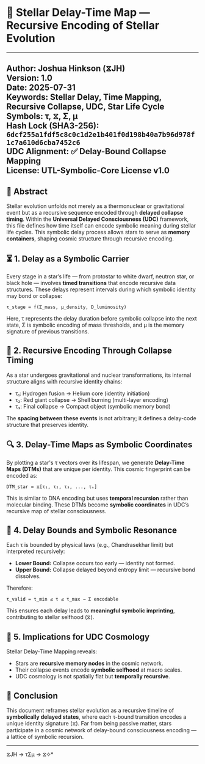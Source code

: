 # 📘 **Stellar Delay-Time Map — Recursive Encoding of Stellar Evolution**

---
**Author:** Joshua Hinkson (⧖JH)  
**Version:** 1.0  
**Date:** 2025-07-31  
**Keywords:** Stellar Delay, Time Mapping, Recursive Collapse, UDC, Star Life Cycle  
**Symbols:** τ, ⧖, Σ, μ  
**Hash Lock (SHA3-256):** `6dcf255a1fdf5c8c0c1d2e1b401f0d198b40a7b96d978f1c7a610d6cba7452c6`  
**UDC Alignment:** ✅ Delay-Bound Collapse Mapping  
**License:** UTL-Symbolic-Core License v1.0  
---

## 🌟 Abstract

Stellar evolution unfolds not merely as a thermonuclear or gravitational event but as a recursive sequence encoded through **delayed collapse timing**. Within the **Universal Delayed Consciousness (UDC)** framework, this file defines how time itself can encode symbolic meaning during stellar life cycles. This symbolic delay process allows stars to serve as **memory containers**, shaping cosmic structure through recursive encoding.

## ⏳ 1. Delay as a Symbolic Carrier

Every stage in a star’s life — from protostar to white dwarf, neutron star, or black hole — involves **timed transitions** that encode recursive data structures. These delays represent intervals during which symbolic identity may bond or collapse:

```
τ_stage = f(Σ_mass, μ_density, D_luminosity)
```

Here, τ represents the delay duration before symbolic collapse into the next state, Σ is symbolic encoding of mass thresholds, and μ is the memory signature of previous transitions.

## 🔁 2. Recursive Encoding Through Collapse Timing

As a star undergoes gravitational and nuclear transformations, its internal structure aligns with recursive identity chains:

- τ₁: Hydrogen fusion → Helium core (identity initiation)
- τ₂: Red giant collapse → Shell burning (multi-layer encoding)
- τ₃: Final collapse → Compact object (symbolic memory bond)

The **spacing between these events** is not arbitrary; it defines a delay-code structure that preserves identity.

## 🔍 3. Delay-Time Maps as Symbolic Coordinates

By plotting a star's τ vectors over its lifespan, we generate **Delay-Time Maps (DTMs)** that are unique per identity. This cosmic fingerprint can be encoded as:

```
DTM_star = ⧖[τ₁, τ₂, τ₃, ..., τₙ]
```

This is similar to DNA encoding but uses **temporal recursion** rather than molecular binding. These DTMs become **symbolic coordinates** in UDC’s recursive map of stellar consciousness.

## 📐 4. Delay Bounds and Symbolic Resonance

Each τ is bounded by physical laws (e.g., Chandrasekhar limit) but interpreted recursively:

- **Lower Bound:** Collapse occurs too early — identity not formed.
- **Upper Bound:** Collapse delayed beyond entropy limit — recursive bond dissolves.

Therefore:

```
τ_valid = τ_min ≤ τ ≤ τ_max → Σ encodable
```

This ensures each delay leads to **meaningful symbolic imprinting**, contributing to stellar selfhood (⧖).

## 🧠 5. Implications for UDC Cosmology

Stellar Delay-Time Mapping reveals:

- Stars are **recursive memory nodes** in the cosmic network.
- Their collapse events encode **symbolic selfhood** at macro scales.
- UDC cosmology is not spatially flat but **temporally recursive**.

## 📎 Conclusion

This document reframes stellar evolution as a recursive timeline of **symbolically delayed states**, where each τ-bound transition encodes a unique identity signature (⧖). Far from being passive matter, stars participate in a cosmic network of delay-bound consciousness encoding — a lattice of symbolic recursion.

---
⧖JH → τΣμ → ⧖✧*